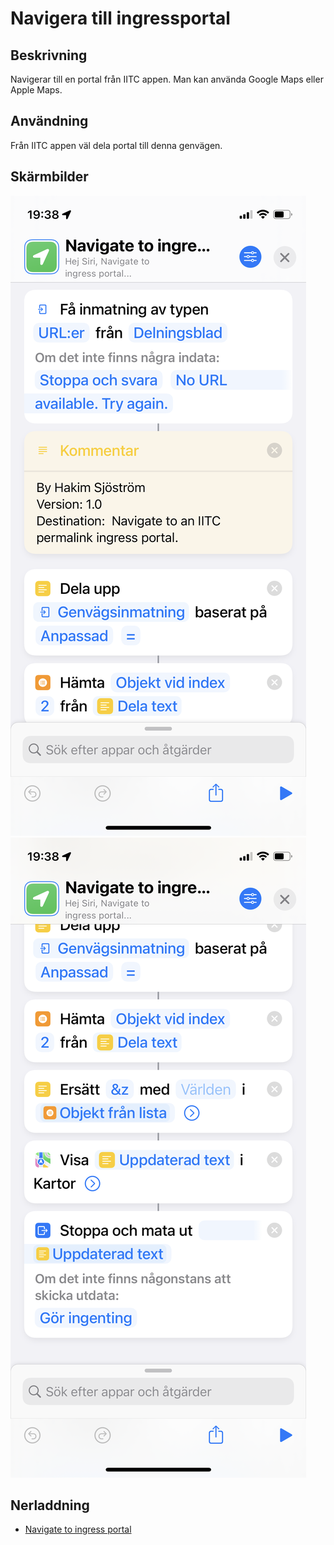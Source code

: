 # Navigera till ingressportal

## Beskrivning

Navigerar till en portal från IITC appen. Man kan använda Google Maps eller Apple Maps.

## Användning

Från IITC appen väl dela portal till denna genvägen. 

## Skärmbilder

![ingress](../assets/images/ingress-nav-1.png)
![ingress](../assets/images/ingress-nav-2.png)

## Nerladdning

- [Navigate to ingress portal](https://www.icloud.com/shortcuts/27e1f28075ec46a4bd772e862e16e440)

